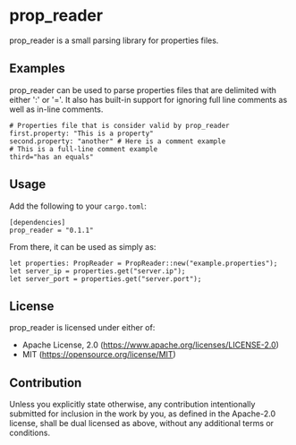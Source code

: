 # prop_reader
prop_reader is a small parsing library for properties files.  

## Examples
prop_reader can be used to parse properties files that are delimited with either ':' or '='.  It also has built-in support for ignoring full line comments as well as in-line comments.

```
# Properties file that is consider valid by prop_reader
first.property: "This is a property"
second.property: "another" # Here is a comment example
# This is a full-line comment example
third="has an equals"
```

## Usage
Add the following to your `cargo.toml`:

```
[dependencies]
prop_reader = "0.1.1"
```
From there, it can be used as simply as:
```
let properties: PropReader = PropReader::new("example.properties");
let server_ip = properties.get("server.ip");
let server_port = properties.get("server.port");
```

## License
prop_reader is licensed under either of:

* Apache License, 2.0 (https://www.apache.org/licenses/LICENSE-2.0)
* MIT (https://opensource.org/license/MIT)

## Contribution
Unless you explicitly state otherwise, any contribution intentionally submitted for inclusion in the work by you, as defined in the Apache-2.0 license, shall be dual licensed as above, without any additional terms or conditions.

